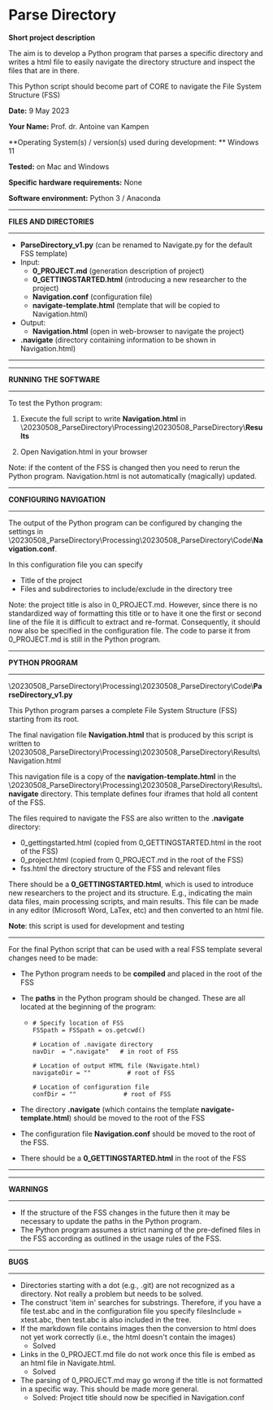 # Parse Directory



**Short project description**

The aim is to develop a Python program that parses a specific directory and writes a html file to easily navigate the directory structure and inspect the files that are in there.

This Python script should become part of CORE to navigate the File System Structure (FSS)



**Date:** 9 May 2023

**Your Name:** Prof. dr. Antoine van Kampen

**Operating System(s) / version(s) used during development: ** Windows 11

**Tested:** on Mac and Windows 

**Specific hardware requirements:** None

**Software environment:** Python 3 / Anaconda





------

**FILES AND DIRECTORIES**

------

* **ParseDirectory_v1.py**   (can be renamed to Navigate.py for the default FSS template)
* Input:
  * **0_PROJECT.md**  (generation description of project)
  * **0_GETTINGSTARTED.html**  (introducing a new researcher to the project)
  * **Navigation.conf**  (configuration file)
  * **navigate-template.html** (template that will be copied to Navigation.html)
* Output:
  * **Navigation.html** (open in web-browser to navigate the project)
* **\.navigate** (directory containing information to be shown in Navigation.html)

------



------

**RUNNING THE SOFTWARE**

------

To test the Python program:

1. Execute the full script to write **Navigation.html** in \20230508_ParseDirectory\Processing\20230508_ParseDirectory\\**Results**

2. Open Navigation.html in your browser



Note: if the content of the FSS is changed then you need to rerun the Python program. Navigation.html is not automatically (magically) updated.



------

**CONFIGURING NAVIGATION**

------

The output of the Python program can be configured by changing the settings in \20230508_ParseDirectory\Processing\20230508_ParseDirectory\Code\\**Navigation.conf**.

In this configuration file you can specify 

* Title of the project
* Files and subdirectories to include/exclude in the directory tree



Note: the project title is also in 0_PROJECT.md. However, since there is no standardized way of formatting this title or to have it one the first or second line of the file it is difficult to extract and re-format. Consequently, it should now also be specified in the configuration file. The code to parse it from 0_PROJECT.md is still in the Python program.



------

**PYTHON PROGRAM**

------

\20230508_ParseDirectory\Processing\20230508_ParseDirectory\Code\\**ParseDirectory_v1.py**

This Python program parses a complete File System Structure (FSS) starting from its root. 

The final navigation file **Navigation.html** that is produced by this script is written to \20230508_ParseDirectory\Processing\20230508_ParseDirectory\Results\Navigation.html

This navigation file is a copy of the **navigation-template.html** in the \20230508_ParseDirectory\Processing\20230508_ParseDirectory\Results\\**.navigate** directory. This template defines four iframes that hold all content of the FSS.

The files required to navigate the FSS are also written to the **\.navigate** directory:

* 0_gettingstarted.html (copied from 0_GETTINGSTARTED.html in the root of the FSS)
* 0_project.html (copied from 0_PROJECT.md in the root of the FSS)
* fss.html the directory structure of the FSS and relevant files



There should be a **0_GETTINGSTARTED.html**, which is used to introduce new researchers to the project and its structure. E.g., indicating the main data files, main processing scripts, and main results. This file can be made in any editor (Microsoft Word, LaTex, etc) and then converted to an html file.



**Note**: this script is used for development and testing



------

For the final Python script that can be used with a real FSS template several changes need to be made:

* The Python program needs to be **compiled** and placed in the root of the FSS

* The **paths** in the Python program should be changed. These are all located at the beginning of the program:

  * ```
    # Specify location of FSS
    FSSpath = FSSpath = os.getcwd()
    
    # Location of .navigate directory
    navDir  = ".navigate"   # in root of FSS
    
    # Location of output HTML file (Navigate.html)
    navigateDir = ""          # root of FSS
    
    # Location of configuration file
    confDir = ""             # root of FSS
    ```
* The directory **\.navigate** (which contains the template **navigate-template.html**) should be moved to the root of the FSS
* The configuration file **Navigation.conf** should be moved to the root of the FSS.
* There should be a **0_GETTINGSTARTED.html** in the root of the FSS

------





------

**WARNINGS** 

------

* If the structure of the FSS changes in the future then it may be necessary to update the paths in the Python program.
* The Python program assumes a strict naming of the pre-defined files in the FSS according as outlined in the usage rules of the FSS.



------

**BUGS** 

------

* Directories starting with a dot (e.g., .git) are not recognized as a directory.  Not really a problem but needs to be solved. 
* The construct 'item in' searches for substrings. Therefore, if you have a file test.abc and in the configuration file you specify filesInclude = xtest.abc, then test.abc is also included in the tree.
* If the markdown file contains images then the conversion to html does not yet work correctly (i.e., the html doesn't contain the images)
  * Solved
* Links in the 0_PROJECT.md file do not work once this file is embed as an html file in Navigate.html. 
  * Solved
* The parsing of 0_PROJECT.md may go wrong if the title is not formatted in a specific way. This should be made more general.
  * Solved: Project title should now be specified in Navigation.conf
